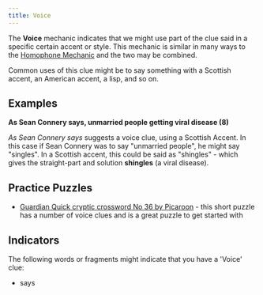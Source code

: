 ```yaml
---
title: Voice
---
```


The **Voice** mechanic indicates that we might use part of the clue said in a specific certain accent or style. This mechanic is similar in many ways to the [Homophone Mechanic](./homophones.md) and the two may be combined.

Common uses of this clue might be to say something with a Scottish accent, an American accent, a lisp, and so on.

## Examples

**As Sean Connery says, unmarried people getting viral disease (8)**

_As Sean Connery says_ suggests a voice clue, using a Scottish Accent. In this case if Sean Connery was to say "unmarried people", he might say "singles". In a Scottish accent, this could be said as "shingles" - which gives the straight-part and solution **shingles** (a viral disease).

## Practice Puzzles

- [Guardian Quick cryptic crossword No 36 by Picaroon](https://www.theguardian.com/crosswords/quick-cryptic/36) - this short puzzle has a number of voice clues and is a great puzzle to get started with

## Indicators

The following words or fragments might indicate that you have a 'Voice' clue:

- says
